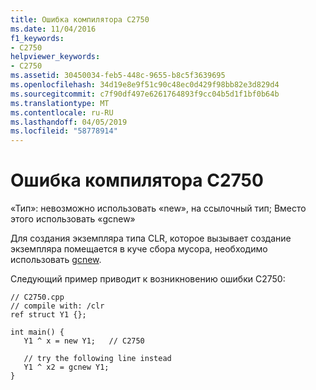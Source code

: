 ```yaml
---
title: Ошибка компилятора C2750
ms.date: 11/04/2016
f1_keywords:
- C2750
helpviewer_keywords:
- C2750
ms.assetid: 30450034-feb5-448c-9655-b8c5f3639695
ms.openlocfilehash: 34d19e8e9f51c90c48ec0d429f98bb82e3d829d4
ms.sourcegitcommit: c7f90df497e6261764893f9cc04b5d1f1bf0b64b
ms.translationtype: MT
ms.contentlocale: ru-RU
ms.lasthandoff: 04/05/2019
ms.locfileid: "58778914"
---
```

# <a name="compiler-error-c2750"></a>Ошибка компилятора C2750

«Тип»: невозможно использовать «new», на ссылочный тип; Вместо этого использовать «gcnew»

Для создания экземпляра типа CLR, которое вызывает создание экземпляра помещается в куче сбора мусора, необходимо использовать [gcnew](../../extensions/ref-new-gcnew-cpp-component-extensions.md).

Следующий пример приводит к возникновению ошибки C2750:

```
// C2750.cpp
// compile with: /clr
ref struct Y1 {};

int main() {
   Y1 ^ x = new Y1;   // C2750

   // try the following line instead
   Y1 ^ x2 = gcnew Y1;
}
```